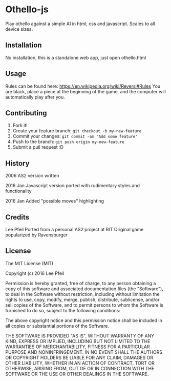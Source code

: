 # Othello-js

Play othello against a simple AI in html, css and javascript.
Scales to all device sizes.

## Installation

No installation, this is a standalone web app, just open othello.html

## Usage

Rules can be found here: https://en.wikipedia.org/wiki/Reversi#Rules
You are black, place a piece at the beginning of the game, and the computer
will automatically play after you.

## Contributing

1. Fork it!
2. Create your feature branch: `git checkout -b my-new-feature`
3. Commit your changes: `git commit -am 'Add some feature'`
4. Push to the branch: `git push origin my-new-feature`
5. Submit a pull request :D

## History

2006
AS2 version written

2016 Jan
Javascript version ported with rudimentary styles and functionality

2016 Jan
Added "possible moves" highlighting

## Credits

Lee Pfeil
Ported from a personal AS2 project at RIT
Original game popularized by Ravensburger

## License

The MIT License (MIT)

Copyright (c) 2016 Lee Pfeil

Permission is hereby granted, free of charge, to any person obtaining a copy
of this software and associated documentation files (the "Software"), to deal
in the Software without restriction, including without limitation the rights
to use, copy, modify, merge, publish, distribute, sublicense, and/or sell
copies of the Software, and to permit persons to whom the Software is
furnished to do so, subject to the following conditions:

The above copyright notice and this permission notice shall be included in all
copies or substantial portions of the Software.

THE SOFTWARE IS PROVIDED "AS IS", WITHOUT WARRANTY OF ANY KIND, EXPRESS OR
IMPLIED, INCLUDING BUT NOT LIMITED TO THE WARRANTIES OF MERCHANTABILITY,
FITNESS FOR A PARTICULAR PURPOSE AND NONINFRINGEMENT. IN NO EVENT SHALL THE
AUTHORS OR COPYRIGHT HOLDERS BE LIABLE FOR ANY CLAIM, DAMAGES OR OTHER
LIABILITY, WHETHER IN AN ACTION OF CONTRACT, TORT OR OTHERWISE, ARISING FROM,
OUT OF OR IN CONNECTION WITH THE SOFTWARE OR THE USE OR OTHER DEALINGS IN THE
SOFTWARE.
